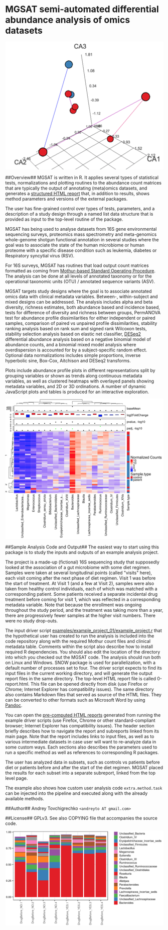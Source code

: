 # MGSAT semi-automated differential abundance analysis of omics datasets #

![Beta-diversity geometric median plot example](examples/example_project_01/media/diet_gmedian_treat_before.png "Beta-diversity geometric median  plot example")

##Overview##
MGSAT is written in R. It applies several types of statistical tests, normalizations and plotting routines to the abundance count matrices that are typically the output of annotating (meta)omics datasets, and generates a [structured HTML report](https://andreyto.github.io/mgsat-examples/example_project_01/0-report.html) that, in addition to results, shows method parameters and versions of the external packages. 

The user has fine-grained control over types of tests, parameters, and a description of a study design through a named list data structure that is provided as input to the top-level routine of the package.

MGSAT has being used to analyse datasets from 16S gene environmental sequencing surveys, proteomics mass spectrometry and meta-genomics whole-genome shotgun functional annotation in several studies where the goal was to associate the state of the human microbiome or human proteome with a specific disease condition such as leukemia, diabetes or Respiratory syncytial virus (RSV).

For 16S surveys, MGSAT has routines that load output count matrices formatted as coming from [Mothur-based Standard Operating Procedure](http://www.mothur.org/wiki/MiSeq_SOP). The analysis can be done at all levels of annotated taxonomy or for the operational taxonomic units (OTU) / annotated sequence variants (ASV).

MGSAT targets study designs where the goal is to associate annotated omics data with clinical metadata variables. Between-, within-subject and mixed designs can be addressed. The analysis includes alpha and beta diversity, richness estimates, both abundance based and incidence based, tests for difference of diversity and richness between groups, PermANOVA test for abundance profile dissimilarities for either independent or paired samples, comparison of paired vs unpaired profile dissimilarities, stability ranking analysis based on rank sum and signed rank Wilcoxon tests, stability selection analysis based on elastic net classifier, [DESeq2](http://www.bioconductor.org/packages/release/bioc/html/DESeq2.html) differential abundance analysis based on a negative binomial model of abundance counts, and a binomial mixed model analysis where overdispersion is accounted for by a subject-specific random effect. Optional data normalizations includes simple proportions, inverse hyperbolic sine, Box-Cox, Aitchison and DESeq2 transforms.

Plots include abundance profile plots in different representations split by grouping variables or shown as trends along continuous metadata variables, as well as clustered heatmaps with overlayed panels showing metadata variables, and 2D or 3D ordinations. A number of dynamic JavaScript plots and tables is produced for an interactive exploration.

![DESeq2 results comparing patients with matched controls](examples/example_project_01/media/diet_patients_controls_deseq2.png "DESeq2 results comparing patients with matched controls")

##Sample Analysis Code and Output##
The easiest way to start using this package is to study the inputs and outputs of an example analysis project.

The project is a made-up (fictional) 16S sequencing study that supposedly looked at the association of a gut microbiome with some diet regimen. Samples were taken at several longitudinal points (called "visits" here), each visit coming after the next phase of diet regimen. Visit 1 was before the start of treatment. At Visit 1 (and a few at Visit 2), samples were also taken from healthy control individuals, each of which was matched with a corresponding patient. Some patients received a separate incidental drug treatment before coming for visit 1, which was reflected in a corresponding metadata variable. Note that because the enrollment was ongoing throughout  the study period, and the treatment was taking more than a year, there are progressively fewer samples at the higher visit numbers. There were no study drop-outs.

The input driver script [examples/example_project_01/example_project.r](examples/example_project_01/example_project.r) that the hypothetical user has created to run the analysis is included into the code repository along with the required Mothur count files and clinical metadata table. Comments within the script also describe how to install required R dependencies. You should also edit the location of the directory into which you checked out the MGSAT code. The analysis should run both on Linux and Windows. SNOW package is used for parallelization, with a default number of processes set to four.
The driver script expects to find its input files in the current working directory, and will generate the output report files in the same directory. The top-level HTML report file is called 0-report.html. This file can be opened directly from disk (use Firefox or Chrome; Internet Explorer has compatibility issues). The same directory also contains Markdown files that served as source of the HTML files. They can be converted to other formats such as Microsoft Word by using [Pandoc](http://johnmacfarlane.net/pandoc/).

You can open the [pre-computed HTML reports](https://andreyto.github.io/mgsat-examples/) generated from running the example driver scripts (use Firefox, Chrome or other standard-compliant browser; Internet Explorer has compatibility issues).
The header section briefly describes how to navigate the report and subreports linked from its main page. Note that the report includes links to input files, as well as to various intermediate datasets in case user will want to re-analyze data in some custom ways. Each sections also describes the parameters used to run a specific method as well as references to corresponding R packages.

The user has analyzed data in subsets, such as controls vs patients before diet or patients before and after the start of the diet regimen. MGSAT placed the results for each subset into a separate subreport, linked from the top level page.

The example also shows how custom user analysis code `extra.method.task` can be injected into the pipeline and executed along with the already available methods. 

##Author##
Andrey Tovchigrechko `<andreyto AT gmail.com>`

##License##
GPLv3. See also COPYING file that accompanies the source code.

![Abundance profile across visits patients geometric medians with and without drug treatment before dieting](examples/example_project_01/media/diet_gmedian_treat_before_stack.png "Abundance profile across visits patients geometric medians with and without drug treatment before dieting")

